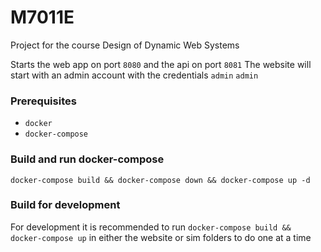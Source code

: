 # M7011E
Project for the course Design of Dynamic Web Systems

Starts the web app on port `8080` and the api on port `8081`
The website will start with an admin account with the credentials `admin` `admin`

### Prerequisites

* `docker`
* `docker-compose`

### Build and run docker-compose

`docker-compose build && docker-compose down && docker-compose up -d`

### Build for development
For development it is recommended to run
`docker-compose build && docker-compose up`
in either the website or sim folders to do one at a time

